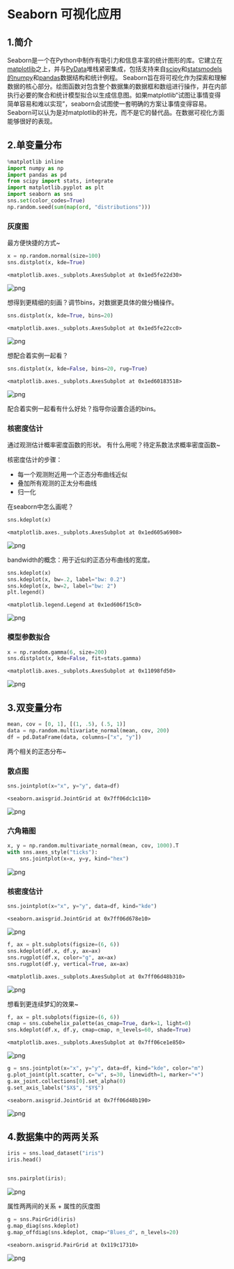 # Seaborn 可视化应用

## 1.简介

Seaborn是一个在Python中制作有吸引力和信息丰富的统计图形的库。它建立在[matplotlib](http://matplotlib.org/)之上，并与[PyData](http://pydata.org/)堆栈紧密集成，包括支持来自[scipy](http://scipy.org/)和[statsmodels的](http://statsmodels.sourceforge.net/)[numpy](http://www.numpy.org/)和[pandas](http://pandas.pydata.org/)数据结构和统计例程。 Seaborn旨在将可视化作为探索和理解数据的核心部分。绘图函数对包含整个数据集的数据框和数组进行操作，并在内部执行必要的聚合和统计模型拟合以生成信息图。如果matplotlib“试图让事情变得简单容易和难以实现”，seaborn会试图使一套明确的方案让事情变得容易。 Seaborn可以认为是对matplotlib的补充，而不是它的替代品。在数据可视化方面能够很好的表现。 

## 2.单变量分布


```python
%matplotlib inline
import numpy as np
import pandas as pd
from scipy import stats, integrate
import matplotlib.pyplot as plt
import seaborn as sns
sns.set(color_codes=True)
np.random.seed(sum(map(ord, "distributions")))
```

### 灰度图
最方便快捷的方式~


```python
x = np.random.normal(size=100)
sns.distplot(x, kde=True)
```


    <matplotlib.axes._subplots.AxesSubplot at 0x1ed5fe22d30>


![png](output_3_1.png)


想得到更精细的刻画？调节bins，对数据更具体的做分桶操作。


```python
sns.distplot(x, kde=True, bins=20)
```


    <matplotlib.axes._subplots.AxesSubplot at 0x1ed5fe22cc0>




![png](output_5_1.png)


想配合着实例一起看？


```python
sns.distplot(x, kde=False, bins=20, rug=True)
```




    <matplotlib.axes._subplots.AxesSubplot at 0x1ed60183518>




![png](output_7_1.png)


配合着实例一起看有什么好处？指导你设置合适的bins。

### 核密度估计
通过观测估计概率密度函数的形状。
有什么用呢？待定系数法求概率密度函数~

核密度估计的步骤：
* 每一个观测附近用一个正态分布曲线近似
* 叠加所有观测的正太分布曲线
* 归一化

在seaborn中怎么画呢？


```python
sns.kdeplot(x)
```




    <matplotlib.axes._subplots.AxesSubplot at 0x1ed605a6908>




![png](output_10_1.png)


bandwidth的概念：用于近似的正态分布曲线的宽度。


```python
sns.kdeplot(x)
sns.kdeplot(x, bw=.2, label="bw: 0.2")
sns.kdeplot(x, bw=2, label="bw: 2")
plt.legend()
```




    <matplotlib.legend.Legend at 0x1ed606f15c0>




![png](output_12_1.png)


### 模型参数拟合


```python
x = np.random.gamma(6, size=200)
sns.distplot(x, kde=False, fit=stats.gamma)
```




    <matplotlib.axes._subplots.AxesSubplot at 0x11098fd50>




![png](output_14_1.png)


## 3.双变量分布


```python
mean, cov = [0, 1], [(1, .5), (.5, 1)]
data = np.random.multivariate_normal(mean, cov, 200)
df = pd.DataFrame(data, columns=["x", "y"])
```

两个相关的正态分布~
### 散点图


```python
sns.jointplot(x="x", y="y", data=df)
```




    <seaborn.axisgrid.JointGrid at 0x7ff06dc1c110>




![png](output_18_1.png)


### 六角箱图


```python
x, y = np.random.multivariate_normal(mean, cov, 1000).T
with sns.axes_style("ticks"):
    sns.jointplot(x=x, y=y, kind="hex")
```


![png](output_20_0.png)


### 核密度估计


```python
sns.jointplot(x="x", y="y", data=df, kind="kde")
```


    <seaborn.axisgrid.JointGrid at 0x7ff06d678e10>


![png](output_22_1.png)

```python
f, ax = plt.subplots(figsize=(6, 6))
sns.kdeplot(df.x, df.y, ax=ax)
sns.rugplot(df.x, color="g", ax=ax)
sns.rugplot(df.y, vertical=True, ax=ax)
```




    <matplotlib.axes._subplots.AxesSubplot at 0x7ff06d48b310>




![png](output_23_1.png)


想看到更连续梦幻的效果~


```python
f, ax = plt.subplots(figsize=(6, 6))
cmap = sns.cubehelix_palette(as_cmap=True, dark=1, light=0)
sns.kdeplot(df.x, df.y, cmap=cmap, n_levels=60, shade=True)
```




    <matplotlib.axes._subplots.AxesSubplot at 0x7ff06ce1e850>




![png](output_25_1.png)



```python
g = sns.jointplot(x="x", y="y", data=df, kind="kde", color="m")
g.plot_joint(plt.scatter, c="w", s=30, linewidth=1, marker="+")
g.ax_joint.collections[0].set_alpha(0)
g.set_axis_labels("$X$", "$Y$")
```


    <seaborn.axisgrid.JointGrid at 0x7ff06d48b190>




![png](output_26_1.png)


## 4.数据集中的两两关系


```python
iris = sns.load_dataset("iris")
iris.head()
```

![]()


```python
sns.pairplot(iris);
```


![png](output_29_0.png)


属性两两间的关系 + 属性的灰度图


```python
g = sns.PairGrid(iris)
g.map_diag(sns.kdeplot)
g.map_offdiag(sns.kdeplot, cmap="Blues_d", n_levels=20)
```




    <seaborn.axisgrid.PairGrid at 0x119c17310>




![png](output_31_1.png)

